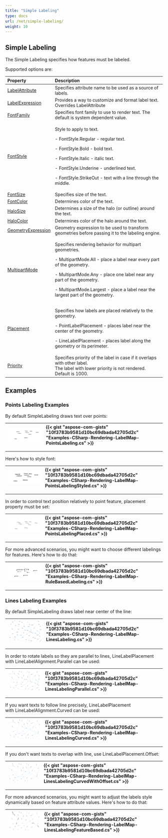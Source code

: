 ```yaml
---
title: "Simple Labeling"
type: docs
url: /net/simple-labeling/
weight: 10
---
```


## **Simple Labeling**
The Simple Labeling specifies how features must be labeled.

Supported options are:

|**Property**|**Description**|
| :- | :- |
|[LabelAttribute](https://reference.aspose.com/gis/net/aspose.gis.rendering.labelings/simplelabeling/properties/labelattribute)|Specifies attribute name to be used as a source of labels.|
|[LabelExpression](https://reference.aspose.com/gis/net/aspose.gis.rendering.labelings/simplelabeling/properties/labelexpression)|Provides a way to customize and format label text. Overrides LabelAttribute|
|[FontFamily](https://reference.aspose.com/gis/net/aspose.gis.rendering.labelings/simplelabeling/properties/fontfamily)|Specifies font family to use to render text. The default is system dependent value.|
|[FontStyle](https://reference.aspose.com/gis/net/aspose.gis.rendering.labelings/simplelabeling/properties/fontstyle)|<p>Style to apply to text.</p><p>- FontStyle.Regular - regular text.</p><p>- FontStyle.Bold - bold text.</p><p>- FontStyle.Italic - italic text.</p><p>- FontStyle.Underine - underlined text.</p><p>- FontStyle.StrikeOut - text with a line through the middle.</p>|
|[FontSize](https://reference.aspose.com/gis/net/aspose.gis.rendering.labelings/simplelabeling/properties/fontsize)|Specifies size of the text.|
|[FontColor](https://reference.aspose.com/gis/net/aspose.gis.rendering.labelings/simplelabeling/properties/fontcolor)|Determines color of the text.|
|[HaloSize](https://reference.aspose.com/gis/net/aspose.gis.rendering.labelings/simplelabeling/properties/halosize)|Determines a size of the halo (or outline) around the text.|
|[HaloColor](https://reference.aspose.com/gis/net/aspose.gis.rendering.labelings/simplelabeling/properties/halocolor)|Determines color of the halo around the text.|
|[GeometryExpression](https://reference.aspose.com/gis/net/aspose.gis.rendering.labelings/simplelabeling/properties/geometryexpression)|Geometry expression to be used to transform geometries before passing it to the labeling engine.|
|[MultipartMode](https://reference.aspose.com/gis/net/aspose.gis.rendering.labelings/simplelabeling/properties/multipartmode)|<p>Specifies rendering behavior for multipart geometries.</p><p>- MultipartMode.All - place a label near every part of the geometry.</p><p>- MultipartMode.Any - place one label near any part of the geometry.</p><p>- MultipartMode.Largest - place a label near the largest part of the geometry.</p>|
|[Placement](https://reference.aspose.com/gis/net/aspose.gis.rendering.labelings/simplelabeling/properties/placement)|<p>Specifies how labels are placed relatively to the geometry.</p><p>- PointLabelPlacement - places label near the center of the geometry.</p><p>- LineLabelPlacement - places label along the geometry or its perimeter.</p>|
|[Priority](https://reference.aspose.com/gis/net/aspose.gis.rendering.labelings/simplelabeling/properties/priority)|Specifies priority of the label in case if it overlaps with other label.<br>The label with lower priority is not rendered. Default is 1000.|
## **Examples**
### **Points Labeling Examples**
By default SimpleLabeling draws text over points:


|![todo:image_alt_text](simple-labeling_1.png)|{{< gist "aspose-com-gists" "10f3783b9581d10bc69dbada42705d2c" "Examples-CSharp-Rendering-LabelMap-PointsLabeling.cs" >}}|
| :- | :- |


-----
Here's how to style font:



|![todo:image_alt_text](simple-labeling_2.png)|{{< gist "aspose-com-gists" "10f3783b9581d10bc69dbada42705d2c" "Examples-CSharp-Rendering-LabelMap-PointsLabelingStyled.cs" >}}|
| :- | :- |


-----
In order to control text position relatively to point feature, placement property must be set:



|![todo:image_alt_text](simple-labeling_3.png)|{{< gist "aspose-com-gists" "10f3783b9581d10bc69dbada42705d2c" "Examples-CSharp-Rendering-LabelMap-PointsLabelingPlaced.cs" >}}|
| :- | :- |


-----
For more advanced scenarios, you might want to choose different labelings for features. Here's how to do that:



|![todo:image_alt_text](simple-labeling_4.png)|{{< gist "aspose-com-gists" "10f3783b9581d10bc69dbada42705d2c" "Examples-CSharp-Rendering-LabelMap-RuleBasedLabeling.cs" >}}|
| :- | :- |
-----
### **Lines Labeling Examples**
By default SimpleLabeling draws label near center of the line:



|![todo:image_alt_text](simple-labeling_5.png)|{{< gist "aspose-com-gists" "10f3783b9581d10bc69dbada42705d2c" "Examples-CSharp-Rendering-LabelMap-LinesLabeling.cs" >}}|
| :- | :- |


-----
In order to rotate labels so they are parallel to lines, LineLabelPlacement with LineLabelAlignment.Parallel can be used:



|![todo:image_alt_text](simple-labeling_6.png)|{{< gist "aspose-com-gists" "10f3783b9581d10bc69dbada42705d2c" "Examples-CSharp-Rendering-LabelMap-LinesLabelingParallel.cs" >}}|
| :- | :- |


-----
If you want texts to follow line precisely, LineLabelPlacement with LineLabelAlignment.Curved can be used:



|![todo:image_alt_text](simple-labeling_7.png)|{{< gist "aspose-com-gists" "10f3783b9581d10bc69dbada42705d2c" "Examples-CSharp-Rendering-LabelMap-LinesLabelingCurved.cs" >}}|
| :- | :- |


-----
If you don't want texts to overlap with line, use LineLabelPlacement.Offset:



|![todo:image_alt_text](simple-labeling_8.png)|{{< gist "aspose-com-gists" "10f3783b9581d10bc69dbada42705d2c" "Examples-CSharp-Rendering-LabelMap-LinesLabelingCurvedWithOffset.cs" >}}|
| :- | :- |


-----
For more advanced scenarios, you might want to adjust the labels style dynamically based on feature attribute values. Here's how to do that:



|![todo:image_alt_text](simple-labeling_9.png)|{{< gist "aspose-com-gists" "10f3783b9581d10bc69dbada42705d2c" "Examples-CSharp-Rendering-LabelMap-LinesLabelingFeatureBased.cs" >}}|
| :- | :- |

